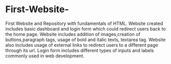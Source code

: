 # First-Website-
First Website and Repository with fundamentals of HTML.
Website created includes basic dashboard and login form which could redirect users back to the home page. 
Website includes addition of images,creation of buttons,paragraph tags, usage of bold and italic texts, textarea tag.
Website also includes usage of external links to redirect users to a different page through its url. 
Login form includes different types of inputs and labels commonly used in web development. 
